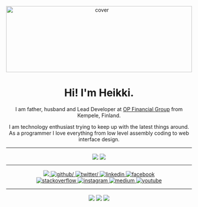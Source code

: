 <div align="center">
<img width="100%" height="180px" src="https://images-wixmp-ed30a86b8c4ca887773594c2.wixmp.com/f/03019701-c903-449d-aec3-be696c649277/d239ghx-b7056f76-6cac-4e02-b319-c932ad8c2f66.jpg/v1/fill/w_900,h_180,q_75,strp/valencia_panorama_by_drodil_d239ghx-fullview.jpg?token=eyJ0eXAiOiJKV1QiLCJhbGciOiJIUzI1NiJ9.eyJzdWIiOiJ1cm46YXBwOjdlMGQxODg5ODIyNjQzNzNhNWYwZDQxNWVhMGQyNmUwIiwiaXNzIjoidXJuOmFwcDo3ZTBkMTg4OTgyMjY0MzczYTVmMGQ0MTVlYTBkMjZlMCIsIm9iaiI6W1t7ImhlaWdodCI6Ijw9MTgwIiwicGF0aCI6IlwvZlwvMDMwMTk3MDEtYzkwMy00NDlkLWFlYzMtYmU2OTZjNjQ5Mjc3XC9kMjM5Z2h4LWI3MDU2Zjc2LTZjYWMtNGUwMi1iMzE5LWM5MzJhZDhjMmY2Ni5qcGciLCJ3aWR0aCI6Ijw9OTAwIn1dXSwiYXVkIjpbInVybjpzZXJ2aWNlOmltYWdlLm9wZXJhdGlvbnMiXX0.zRB3k77g8jTPix3P0Clc96ni4bEJjCNBZJmwVsZb-W4" alt="cover" />
</div>

<h1 align="center">Hi! I'm Heikki.</h1>

<p align="center">I am father, husband and Lead Developer at <a href="https://www.op.fi">OP Financial Group</a> from Kempele, Finland.</p>
<p align="center">I am technology enthusiast trying to keep up with the latest things around. As a programmer I love everything from low level assembly coding to web interface design.</p>
<hr>
<div align="center">
  <img src="https://github-readme-stats.vercel.app/api?username=drodil&show_icons=true&theme=dark&hide_border=true" align="center" />  
  <img src="https://github-readme-stats.vercel.app/api/top-langs/?username=drodil&hide_border=true&theme=dark&layout=compact&langs_count=8" align="center" />
</div>
<hr>
<div align="center">
  <a href="https://drodil.kapsi.fi" target="_blank">
    <img src="https://img.shields.io/badge/Homepage-lightgrey?style=for-the-badge">
  </a>
  <a href="https://github.com/drodil" target="_blank">
    <img src=https://img.shields.io/badge/github-%2324292e.svg?&style=for-the-badge&logo=github&logoColor=white alt=github/>
  </a>
  <a href="https://twitter.com/dr0dil" target="_blank">
    <img src=https://img.shields.io/badge/twitter-%2300acee.svg?&style=for-the-badge&logo=twitter&logoColor=white alt=twitter/>
  </a>
  <a href="https://linkedin.com/in/heikkihellgren" target="_blank">
    <img src=https://img.shields.io/badge/linkedin-%231E77B5.svg?&style=for-the-badge&logo=linkedin&logoColor=white alt=linkedin />
  </a>
  <a href="https://www.facebook.com/drodil" target="_blank">
    <img src=https://img.shields.io/badge/facebook-%232E87FB.svg?&style=for-the-badge&logo=facebook&logoColor=white alt=facebook />
  </a>
  <br/>
  <a href="https://stackoverflow.com/users/1118878/drodil" target="_blank">
    <img src=https://img.shields.io/badge/stackoverflow-%23F28032.svg?&style=for-the-badge&logo=stackoverflow&logoColor=white alt=stackoverflow />
  </a>
  <a href="https://instagram.com/dr0dil" target="_blank">
    <img src=https://img.shields.io/badge/instagram-%23000000.svg?&style=for-the-badge&logo=instagram&logoColor=white alt=instagram />
  </a>
  <a href="https://medium.com/drodil" target="_blank">
    <img src=https://img.shields.io/badge/medium-%23292929.svg?&style=for-the-badge&logo=medium&logoColor=white alt=medium />
  </a>
  <a href="https://www.youtube.com/user/drodil" target="_blank">
    <img src=https://img.shields.io/badge/youtube-%23EE4831.svg?&style=for-the-badge&logo=youtube&logoColor=white alt=youtube />
  </a>
</div>
<hr>
<div align="center">
  <img src="https://komarev.com/ghpvc/?username=drodil&&style=flat-square" align="center" />
   <a href="https://paypal.me/dr0dil" target="_blank" style="display: inline-block;">
    <img src="https://img.shields.io/badge/Donate-PayPal-blue.svg?style=flat-square&logo=paypal" align="center"/>
  </a>
  <a href="https://github.com/sponsors/drodil" target="_blank">
    <img src="https://img.shields.io/badge/Donate-Github-blue.svg?style=flat-square&color=orange&logo=githubsponsors" align="center"/>
  </a>
</div>  
